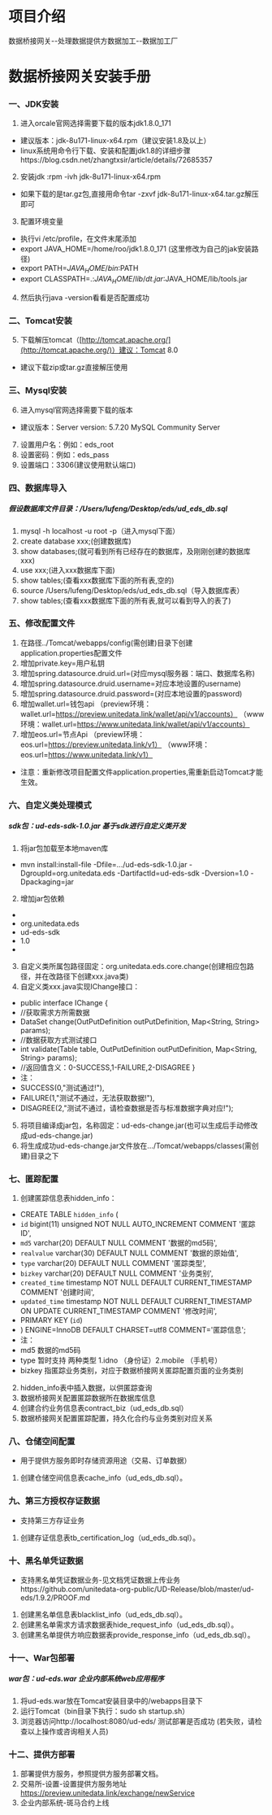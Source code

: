 # 项目介绍
数据桥接网关--处理数据提供方数据加工--数据加工厂
# 数据桥接网关安装手册
### 一、JDK安装
1.    进入orcale官网选择需要下载的版本jdk1.8.0_171
* 建议版本：jdk-8u171-linux-x64.rpm（建议安装1.8及以上）
* linux系统用命令行下载、安装和配置jdk1.8的详细步骤https://blog.csdn.net/zhangtxsir/article/details/72685357
2.    安装jdk :rpm -ivh jdk-8u171-linux-x64.rpm
* 如果下载的是tar.gz包,直接用命令tar -zxvf jdk-8u171-linux-x64.tar.gz解压即可
3.    配置环境变量
* 执行vi /etc/profile，在文件末尾添加
* export JAVA_HOME=/home/roo/jdk1.8.0_171  (这里修改为自己的jak安装路径)
* export PATH=$JAVA_HOME/bin:$PATH
* export CLASSPATH=.:$JAVA_HOME/lib/dt.jar:$JAVA_HOME/lib/tools.jar
4.    然后执行java -version看看是否配置成功

### 二、Tomcat安装
5.    下载解压tomcat（[http://tomcat.apache.org/](http://tomcat.apache.org/)）建议：Tomcat 8.0
* 建议下载zip或tar.gz直接解压使用

### 三、Mysql安装
6.    进入mysql官网选择需要下载的版本
* 建议版本：Server version: 5.7.20 MySQL Community Server
7.    设置用户名：例如：eds_root
8.    设置密码：例如：eds_pass
9.    设置端口：3306(建议使用默认端口)

### 四、数据库导入
##### 假设数据库文件目录：/Users/lufeng/Desktop/eds/ud_eds_db.sql
1.    mysql -h localhost -u root -p（进入mysql下面）
2.    create database xxx;(创建数据库)
3.    show databases;(就可看到所有已经存在的数据库，及刚刚创建的数据库xxx)
4.    use xxx;(进入xxx数据库下面)
5.    show tables;(查看xxx数据库下面的所有表,空的)
6.    source  /Users/lufeng/Desktop/eds/ud_eds_db.sql（导入数据库表）
7.    show tables;(查看xxx数据库下面的所有表,就可以看到导入的表了)

### 五、修改配置文件
1.    在路径../Tomcat/webapps/config(需创建)目录下创建application.properties配置文件
2.    增加private.key=用户私钥
3.    增加spring.datasource.druid.url=(对应mysql服务器：端口、数据库名称)
4.    增加spring.datasource.druid.username=对应本地设置的username)
5.    增加spring.datasource.druid.password=(对应本地设置的password)
6.    增加wallet.url=钱包api
（preview环境：wallet.url=https://preview.unitedata.link/wallet/api/v1/accounts）
（www环境：wallet.url=https://www.unitedata.link/wallet/api/v1/accounts）
7.    增加eos.url=节点Api
（preview环境：eos.url=https://preview.unitedata.link/v1）
（www环境：eos.url=https://www.unitedata.link/v1）

* 注意：重新修改项目配置文件application.properties,需重新启动Tomcat才能生效。

### 六、自定义类处理模式
##### sdk包：ud-eds-sdk-1.0.jar 基于sdk进行自定义类开发
1.  将jar包加载至本地maven库
* mvn install:install-file -Dfile=.../ud-eds-sdk-1.0.jar -DgroupId=org.unitedata.eds -DartifactId=ud-eds-sdk -Dversion=1.0 -Dpackaging=jar
2. 增加jar包依赖 
* <dependency>
* <groupId>org.unitedata.eds</groupId>
* <artifactId>ud-eds-sdk</artifactId>
* <version>1.0</version>
* </dependency>
3.  自定义类所属包路径固定：org.unitedata.eds.core.change(创建相应包路径，并在改路径下创建xxx.java类)
4.  自定义类xxx.java实现IChange接口：
* public interface IChange {
* //获取需求方所需数据
* DataSet change(OutPutDefinition outPutDefinition, Map<String, String> params);
* //数据获取方式测试接口
* int validate(Table table, OutPutDefinition outPutDefinition, Map<String, String> params);
* //返回值含义：0-SUCCESS,1-FAILURE,2-DISAGREE
}
* 注：
* SUCCESS(0,"测试通过!"),
* FAILURE(1,"测试不通过，无法获取数据!"),
* DISAGREE(2,"测试不通过，请检查数据是否与标准数据字典对应!");

5.    将项目编译成jar包，名称固定：ud-eds-change.jar(也可以生成后手动修改成ud-eds-change.jar)
6.    将生成成功ud-eds-change.jar文件放在…/Tomcat/webapps/classes(需创建)目录之下

### 七、匿踪配置
1.    创建匿踪信息表hidden_info：
* CREATE TABLE `hidden_info` (
* `id` bigint(11) unsigned NOT NULL AUTO_INCREMENT COMMENT '匿踪ID',
* `md5` varchar(20) DEFAULT NULL COMMENT '数据的md5码',
* `realvalue` varchar(30) DEFAULT NULL COMMENT '数据的原始值',
* `type` varchar(20) DEFAULT NULL COMMENT '匿踪类型',
* `bizkey` varchar(20) DEFAULT NULL COMMENT '业务类别',
* `created_time` timestamp NOT NULL DEFAULT CURRENT_TIMESTAMP COMMENT '创建时间',
* `updated_time` timestamp NOT NULL DEFAULT CURRENT_TIMESTAMP ON UPDATE CURRENT_TIMESTAMP COMMENT '修改时间',
* PRIMARY KEY (`id`)
* ) ENGINE=InnoDB DEFAULT CHARSET=utf8 COMMENT='匿踪信息';
* 注：
* md5 数据的md5码
* type 暂时支持 两种类型 1.idno （身份证）2.mobile （手机号）
* bizkey 指匿踪业务类别，对应于数据桥接网关匿踪配置页面的业务类别

2.    hidden_info表中插入数据，以供匿踪查询
3.    数据桥接网关配置匿踪数据所在数据库信息
4.    创建合约业务信息表contract_biz（ud_eds_db.sql）
5.    数据桥接网关配置匿踪配置，持久化合约与业务类别对应关系

### 八、仓储空间配置
* 用于提供方服务即时存储资源用途（交易、订单数据）
1.   创建仓储空间信息表cache_info（ud_eds_db.sql）。

### 九、第三方授权存证数据
* 支持第三方存证业务
1.   创建存证信息表tb_certification_log（ud_eds_db.sql）。

### 十、黑名单凭证数据
* 支持黑名单凭证数据业务-见文档凭证数据上传业务https://github.com/unitedata-org-public/UD-Release/blob/master/ud-eds/1.9.2/PROOF.md
1.   创建黑名单信息表blacklist_info（ud_eds_db.sql）。
1.   创建黑名单需求方请求数据表hide_request_info（ud_eds_db.sql）。
1.   创建黑名单提供方响应数据表provide_response_info（ud_eds_db.sql）。

### 十一、War包部署
##### war包：ud-eds.war 企业内部系统web应用程序
1.    将ud-eds.war放在Tomcat安装目录中的/webapps目录下
2.    运行Tomcat（bin目录下执行：sudo sh startup.sh）
3.    浏览器访问http://localhost:8080/ud-eds/ 测试部署是否成功 (若失败，请检查以上操作或咨询相关人员)

### 十二、提供方部署
1. 部署提供方服务，参照提供方服务部署文档。
2. 交易所-设置-设置提供方服务地址 https://preview.unitedata.link/exchange/newService
3. 企业内部系统-斑马合约上线
